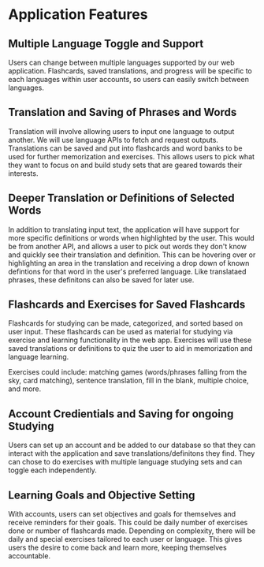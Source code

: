 # Application Features

## Multiple Language Toggle and Support

Users can change between multiple languages supported by our web application. Flashcards, saved translations, and progress will be specific to each languages within user accounts, so users can easily switch between languages.

## Translation and Saving of Phrases and Words

Translation will involve allowing users to input one language to output another. We will use language APIs to fetch and request outputs. Translations can be saved and put into flashcards and word banks to be used for further memorization and exercises. This allows users to pick what they want to focus on and build study sets that are geared towards their interests.

## Deeper Translation or Definitions of Selected Words

In addition to translating input text, the application will have support for more specific definitions or words when highlighted by the user. This would be from another API, and allows a user to pick out words they don't know and quickly see their translation and definition. This can be hovering over or highlighting an area in the translation and receiving a drop down of known defintions for that word in the user's preferred language. Like translataed phrases, these definitons can also be saved for later use.

## Flashcards and Exercises for Saved Flashcards

Flashcards for studying can be made, categorized, and sorted based on user input. These flashcards can be used as material for studying via exercise and learning functionality in the web app. Exercises will use these saved translations or definitions to quiz the user to aid in memorization and language learning.

Exercises could include: matching games (words/phrases falling from the sky, card matching), sentence translation, fill in the blank, multiple choice, and more.

## Account Credientials and Saving for ongoing Studying

Users can set up an account and be added to our database so that they can interact with the application and save translations/definitons they find. They can chose to do exercises with multiple language studying sets and can toggle each independently.  

## Learning Goals and Objective Setting

With accounts, users can set objectives and goals for themselves and receive reminders for their goals. This could be daily number of exercises done or number of flashcards made. Depending on complexity, there will be daily and special exercises tailored to each user or language. This gives users the desire to come back and learn more, keeping themselves accountable.
